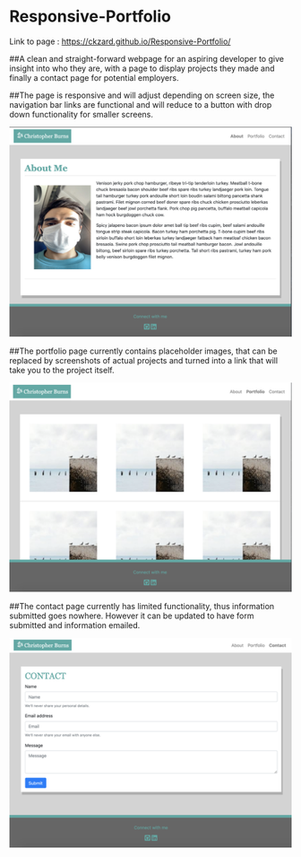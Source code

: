 # Responsive-Portfolio
Link to page : https://ckzard.github.io/Responsive-Portfolio/

##A clean and straight-forward webpage for an aspiring developer to give insight into who they are, with a page to display projects they made and finally a contact page for potential employers.

##The page is responsive and will adjust depending on screen size, the navigation bar links are functional and will reduce to a button with drop down functionality for smaller screens.

![Front page](/assets/images/About-me.png)

##The portfolio page currently contains placeholder images, that can be replaced by screenshots of actual projects and turned into a link that will take you to the project itself.

![Portfolio page](/assets/images/Portfolio-screen.png)

##The contact page currently has limited functionality, thus information submitted goes nowhere. However it can be updated to have form submitted and information emailed.

![Contact page](/assets/images/Contact-us.png)


